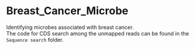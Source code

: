 # Breast_Cancer_Microbe
Identifying microbes associated with breast cancer.  
The code for CDS search among the unmapped reads can be found in the `Sequence search` folder.
